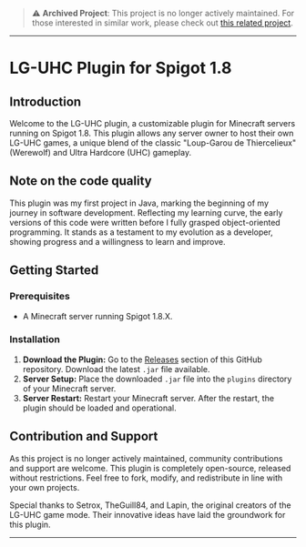 > :warning: **Archived Project**: This project is no longer actively maintained. For those interested in similar work, please check out [this related project](https://github.com/BGoodes/uhc).

---
# LG-UHC Plugin for Spigot 1.8

## Introduction
Welcome to the LG-UHC plugin, a customizable plugin for Minecraft servers running on Spigot 1.8. This plugin allows any server owner to host their own LG-UHC games, a unique blend of the classic "Loup-Garou de Thiercelieux" (Werewolf) and Ultra Hardcore (UHC) gameplay.

## Note on the code quality
This plugin was my first project in Java, marking the beginning of my journey in software development. Reflecting my learning curve, the early versions of this code were written before I fully grasped object-oriented programming. It stands as a testament to my evolution as a developer, showing progress and a willingness to learn and improve.

## Getting Started

### Prerequisites
- A Minecraft server running Spigot 1.8.X.

### Installation
1. **Download the Plugin:** Go to the [Releases](https://github.com/BGoodes/lguhc-old/releases) section of this GitHub repository. Download the latest `.jar` file available.
2. **Server Setup:** Place the downloaded `.jar` file into the `plugins` directory of your Minecraft server.
3. **Server Restart:** Restart your Minecraft server. After the restart, the plugin should be loaded and operational.

## Contribution and Support
As this project is no longer actively maintained, community contributions and support are welcome. This plugin is completely open-source, released without restrictions. Feel free to fork, modify, and redistribute in line with your own projects.

Special thanks to Setrox, TheGuill84, and Lapin, the original creators of the LG-UHC game mode. Their innovative ideas have laid the groundwork for this plugin.

---

